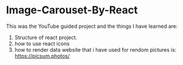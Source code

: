 # Image-Carouset-By-React
This was the YouTube guided project and the things I have learned are:
1. Structure of react project.
2. how to use react icons
3. how to render data
website that i have used for rendom pictures is: https://picsum.photos/
